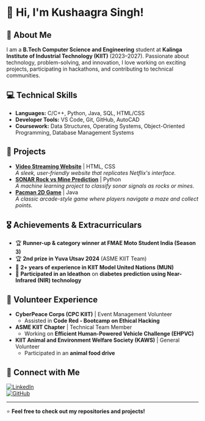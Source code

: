 # 👋 Hi, I'm Kushaagra Singh!

## 🏫 About Me
I am a **B.Tech Computer Science and Engineering** student at **Kalinga Institute of Industrial Technology (KIIT)** (2023–2027). Passionate about technology, problem-solving, and innovation, I love working on exciting projects, participating in hackathons, and contributing to technical communities.

## 💻 Technical Skills
- **Languages:** C/C++, Python, Java, SQL, HTML/CSS  
- **Developer Tools:** VS Code, Git, GitHub, AutoCAD  
- **Coursework:** Data Structures, Operating Systems, Object-Oriented Programming, Database Management Systems  

## 🚀 Projects
- **[Video Streaming Website](https://github.com/yourproject)** | HTML, CSS  
  *A sleek, user-friendly website that replicates Netflix's interface.*  
- **[SONAR Rock vs Mine Prediction](https://github.com/yourproject)** | Python  
  *A machine learning project to classify sonar signals as rocks or mines.*  
- **[Pacman 2D Game](https://github.com/yourproject)** | Java  
  *A classic arcade-style game where players navigate a maze and collect points.*  

## 🎖 Achievements & Extracurriculars
- 🏆 **Runner-up & category winner at FMAE Moto Student India (Season 3)**  
- 🏆 **2nd prize in Yuva Utsav 2024** (ASME KIIT Team)  
- 🎤 **2+ years of experience in KIIT Model United Nations (MUN)**  
- 🔬 **Participated in an Ideathon** on **diabetes prediction using Near-Infrared (NIR) technology**  

## 🌱 Volunteer Experience
- **CyberPeace Corps (CPC KIIT)** | Event Management Volunteer  
  - Assisted in **Code Red - Bootcamp on Ethical Hacking**  
- **ASME KIIT Chapter** | Technical Team Member  
  - Working on **Efficient Human-Powered Vehicle Challenge (EHPVC)**  
- **KIIT Animal and Environment Welfare Society (KAWS)** | General Volunteer  
  - Participated in an **animal food drive**  

## 🔗 Connect with Me
[![LinkedIn](https://img.shields.io/badge/LinkedIn-0A66C2?style=for-the-badge&logo=linkedin&logoColor=white)](https://www.linkedin.com/in/kushaagra-singh)  
[![GitHub](https://img.shields.io/badge/GitHub-181717?style=for-the-badge&logo=github&logoColor=white)](https://github.com/maskedgojo)  

---

⭐ **Feel free to check out my repositories and projects!**
